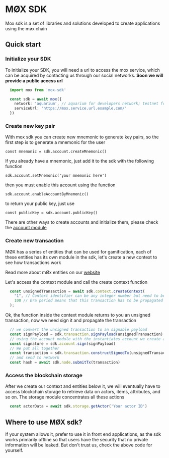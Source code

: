 # MØX SDK

Mox sdk is a set of libraries and solutions developed to create applications using the møx chain

## Quick start

### Initialize your SDK

To initialize your SDK, you will need a url to access the mox service, which can be acquired by contacting us through our social networks.
**Soon we will provide a public access url**

``` typescript
  import mox from 'mox-sdk'

  const sdk = await mox({
    network: 'aquarium', // aquarium for developers network; testnet for testnet network; main for production network
    serviceUrl: 'https://mox.service.url.example.com/'
  })
```

### Create new key pair

With mox sdk you can create new mnemonic to generate key pairs, so the first step is to generate a mnemonic for the user

``` const mnemonic = sdk.account.createMnemonic() ```

If you already have a mnemonic, just add it to the sdk with the following function

``` sdk.account.setMnemonic('your mnemonic here') ```

then you must enable this account using the function

``` sdk.account.enableAccountByMnemonic() ```

to return your public key, just use

``` const publicKey = sdk.account.publicKey() ```

There are other ways to create accounts and initialize them, please check the [account module](src/modules/account/README.md)

### Create new transaction

MØX has a series of entities that can be used for gamification, each of these entities has its own module in the sdk, let's create a new context to see how transactions work

Read more about mØx entities on our [website](https://moxchain.com)

Let's access the context module and call the create context function

``` typescript
  const unsignedTransaction = await sdk.context.createContext(
    "1", // Context identifier can be any integer number but need to be pass like string
    100 // Era period means that this transaction has to be propagated in a maximum of 100 blocks after its creation 
  );
```

Ok, the function inside the context module returns to you an unsigned transaction, now we need sign it and propagate the transaction

``` typescript
  // we convert the unsigned transaction to an signable payload
  const signPayload = sdk.transaction.signPayload(unsignedTransaction);
  // using the account module with the instantiates account we create a signature
  const signature = sdk.account.sign(signPayload)
  // We put all together
  const transaction = sdk.transaction.constructSignedTx(unsignedTransaction, signature)
  // and send to network
  const hash = await sdk.node.submitTx(transaction)
```

### Access the blockchain storage

After we create our context and entities below it, we will eventually have to access blockchain storage to retrieve data on actors, items, attributes, and so on.
The storage module concentrates all these actions

``` typescript
  const actorData = await sdk.storage.getActor('Your actor ID')
```

## Where to use MØX sdk?

If your system allows it, prefer to use it in front end applications, as the sdk works primarily offline so that users have the security that no private information will be leaked.
But don't trust us, check the above code for yourself.
